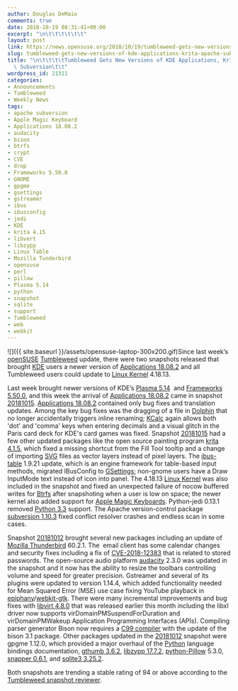 ```yaml
---
author: Douglas DeMaio
comments: true
date: 2018-10-19 08:31:41+00:00
excerpt: "\n\t\t\t\t\t\t"
layout: post
link: https://news.opensuse.org/2018/10/19/tumbleweed-gets-new-versions-of-kde-applications-krita-apache-subversion/
slug: tumbleweed-gets-new-versions-of-kde-applications-krita-apache-subversion
title: "\n\t\t\t\tTumbleweed Gets New Versions of KDE Applications, Krita, Apache\
  \ Subversion\t\t"
wordpress_id: 21311
categories:
- Announcements
- Tumbleweed
- Weekly News
tags:
- apache subversion
- Apple Magic Keyboard
- Applications 18.08.2
- audacity
- bison
- btrfs
- crypt
- CVE
- drop
- Frameworks 5.50.0
- GNOME
- gpgme
- gsettings
- gstreamer
- ibus
- ibusconfig
- jedi
- KDE
- krita 4.15
- libvert
- libzypp
- Linux Table
- Mozilla Tunderbird
- opensuse
- perl
- pillow
- Plasma 5.14
- python
- snapshot
- sqlite
- support
- Tumbleweed
- web
- webkit
---
```

![]({{ site.baseurl }}/assets/opensuse-laptop-300x200.gif)Since last week’s [openSUSE](https://www.opensuse.org/) [Tumbleweed](https://en.opensuse.org/Portal:Tumbleweed) update, there were two snapshots released that brought [KDE](https://www.kde.org/) users a newer version of [Applications 18.08.2](https://www.kde.org/announcements/announce-applications-18.08.2.php) and all Tumbleweed users could update to [Linux Kernel](https://www.kernel.org/) 4.18.13.

Last week brought newer versions of KDE’s [Plasma 5.14](https://www.kde.org/announcements/plasma-5.14.0.php)  and [Frameworks 5.50.0](https://www.kde.org/announcements/kde-frameworks-5.50.0.php), and this week the arrival of [Applications 18.08.2](https://www.kde.org/announcements/announce-applications-18.08.2.php) came in snapshot [20181015](https://lists.opensuse.org/opensuse-factory/2018-10/msg00199.html). [Applications 18.08.2](https://www.kde.org/announcements/announce-applications-18.08.2.php) contained only bug fixes and translation updates. Among the key bug fixes was the dragging of a file in [Dolphin](https://www.kde.org/applications/system/dolphin/) that no longer accidentally triggers inline renaming; [KCalc](https://www.kde.org/applications/utilities/kcalc/) again allows both 'dot' and 'comma' keys when entering decimals and a visual glitch in the Paris card deck for KDE's card games was fixed. Snapshot [20181015](https://lists.opensuse.org/opensuse-factory/2018-10/msg00199.html) had a few other updated packages like the open source painting program [krita 4.1.5](https://krita.org/en/item/krita-4-1-5-released/), which fixed a missing shortcut from the Fill Tool tooltip and a change of importing [SVG](https://en.wikipedia.org/wiki/Scalable_Vector_Graphics) files as vector layers instead of pixel layers. The [ibus-table](https://github.com/acevery/ibus-table) 1.9.21 update, which is an engine framework for table-based input methods, migrated IBusConfig to [GSettings;](https://developer.gnome.org/GSettings/) non-gnome users have a Draw InputMode text instead of icon into panel. The 4.18.13 [Linux Kernel](https://www.kernel.org/) was also included in the snapshot and fixed an unexpected failure of nocow buffered writes for [Btrfs](https://btrfs.wiki.kernel.org/index.php/Main_Page) after snapshoting when a user is low on space; the newer kernel also added support for [Apple Magic Keyboards](https://www.apple.com/shop/product/MLA22LL/A/magic-keyboard-us-english). Python-jedi 0.13.1 removed [Python 3.3](https://www.python.org/download/releases/3.3.0/) support. The Apache version-control package [subversion 1.10.3](https://subversion.apache.org/) fixed conflict resolver crashes and endless scan in some cases.

Snapshot [20181012](https://lists.opensuse.org/opensuse-factory/2018-10/msg00180.html) brought several new packages including an update of [Mozilla Thunderbird](https://www.thunderbird.net/) 60.2.1. The  email client has some calendar changes and security fixes including a fix of [CVE-2018-12383](https://www.mozilla.org/en-US/security/advisories/mfsa2018-20/) that is related to stored passwords. The open-source audio platform [audacity](https://www.audacityteam.org/) 2.3.0 was updated in the snapshot and it now has the ability to resize the toolbars controlling volume and speed for greater precision. Gstreamer and several of its plugins were updated to version 1.14.4, which added functionality needed for Mean Squared Error (MSE) use case fixing YouTube playback in [epiphany](https://wiki.gnome.org/Apps/Web)/[webkit-gtk](https://webkitgtk.org/). There were many incremental improvements and bug fixes with [libvirt 4.8.0](https://libvirt.org/news.html) that was released earlier this month including the libxl driver now supports virDomainPMSuspendForDuration and virDomainPMWakeup Application Programming Interfaces (APIs). Compiling parser generator Bison now requires a [C99 compiler](https://en.wikipedia.org/wiki/C99) with the update of the bison 3.1 package. Other packages updated in the [20181012](https://lists.opensuse.org/opensuse-factory/2018-10/msg00180.html) snapshot were gpgme 1.12.0, which provided a major overhaul of the [Python](https://www.python.org/) language bindings documentation, [gthumb 3.6.2](https://github.com/GNOME/gthumb), [libzypp 17.7.2](https://github.com/openSUSE/libzypp/blob/master/package/libzypp.changes), [python-Pillow](https://pillow.readthedocs.io/) 5.3.0, [snapper 0.6.1](https://en.opensuse.org/openSUSE:Snapper_Tutorial), and [sqlite3 3.25.2](https://www.sqlite.org/).

Both snapshots are trending a stable rating of 94 or above according to the [Tumbleweed snapshot reviewer](http://review.tumbleweed.boombatower.com/).		
